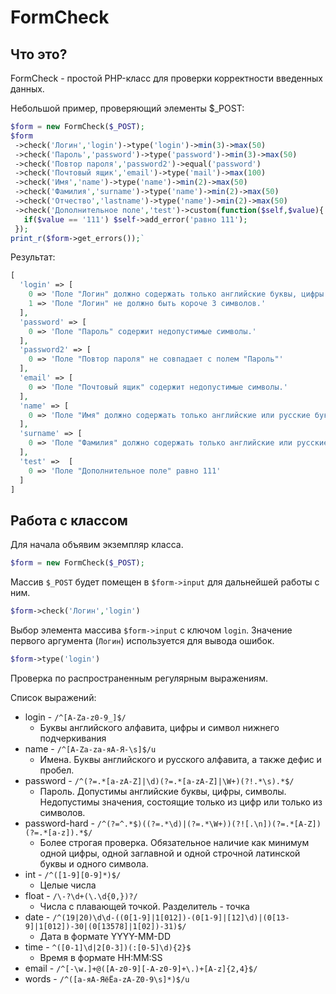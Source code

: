 # FormCheck
## Что это?
FormCheck - простой PHP-класс для проверки корректности введенных данных.

Небольшой пример, проверяющий элементы $_POST:
```php
$form = new FormCheck($_POST);
$form
 ->check('Логин','login')->type('login')->min(3)->max(50)
 ->check('Пароль','password')->type('password')->min(3)->max(50)
 ->check('Повтор пароля','password2')->equal('password')
 ->check('Почтовый ящик','email')->type('mail')->max(100)
 ->check('Имя','name')->type('name')->min(2)->max(50)
 ->check('Фамилия','surname')->type('name')->min(2)->max(50)
 ->check('Отчество','lastname')->type('name')->min(2)->max(50)
 ->check('Дополнительное поле','test')->custom(function($self,$value){
   if($value == '111') $self->add_error('равно 111');
 });
print_r($form->get_errors());`
```
Результат:
```php
[
  'login' => [
    0 => 'Поле "Логин" должно содержать только английские буквы, цифры и символ нижнего подчеркивания.',
    1 => 'Поле "Логин" не должно быть короче 3 символов.'
  ],
  'password' => [ 
    0 => 'Поле "Пароль" содержит недопустимые символы.'
  ],
  'password2' => [
    0 => 'Поле "Повтор пароля" не совпадает с полем "Пароль"'
  ],
  'email' => [
    0 => 'Поле "Почтовый ящик" содержит недопустимые символы.'
  ],
  'name' => [
    0 => 'Поле "Имя" должно содержать только английские или русские буквы, символ пробела и дефис.'
  ],
  'surname' => [
    0 => 'Поле "Фамилия" должно содержать только английские или русские буквы, символ пробела и дефис.'
  ],
  'test' =>  [
    0 => 'Поле "Дополнительное поле" равно 111'
  ]
]
```
## Работа с классом
Для начала объявим экземпляр класса.
```php
$form = new FormCheck($_POST);
```
Массив `$_POST` будет помещен в `$form->input` для дальнейшей работы с ним.
```php
$form->check('Логин','login')
```
Выбор элемента массива `$form->input` с ключом `login`. Значение первого аргумента (`Логин`) используется для вывода ошибок.
```php
$form->type('login')
```
Проверка по распространенным регулярным выражениям.

Список выражений:
- login - `/^[A-Za-z0-9_]$/`
  - Буквы английского алфавита, цифры и символ нижнего подчеркивания
- name - `/^[A-Za-zа-яА-Я-\s]$/u`
  - Имена. Буквы английского и русского алфавита, а также дефис и пробел.
- password - `/^(?=.*[a-zA-Z]|\d)(?=.*[a-zA-Z]|\W+)(?!.*\s).*$/`
  - Пароль. Допустимы английские буквы, цифры, символы. Недопустимы значения, состоящие только из цифр или только из символов.
- password-hard - `/^(?=^.*$)((?=.*\d)|(?=.*\W+))(?![.\n])(?=.*[A-Z])(?=.*[a-z]).*$/`
  - Более строгая проверка. Обязательное наличие как минимум одной цифры, одной заглавной и одной строчной латинской буквы и одного символа.
- int - `/^([1-9][0-9]*)$/`
  - Целые числа
- float - `/\-?\d+(\.\d{0,})?/`
  - Числа с плавающей точкой. Разделитель - точка
- date - `/^(19|20)\d\d-((0[1-9]|1[012])-(0[1-9]|[12]\d)|(0[13-9]|1[012])-30|(0[13578]|1[02])-31)$/`
  - Дата в формате YYYY-MM-DD
- time - `^([0-1]\d|2[0-3])(:[0-5]\d){2}$`
  - Время в формате HH:MM:SS
- email - `/^[-\w.]+@([A-z0-9][-A-z0-9]+\.)+[A-z]{2,4}$/`
- words - `/^([а-яА-ЯёЁa-zA-Z0-9\s]*)$/u`


